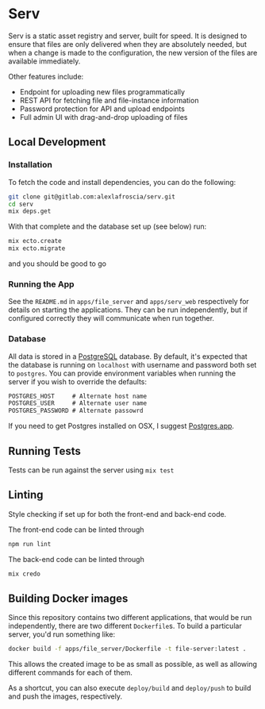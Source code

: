 # Serv

Serv is a static asset registry and server, built for speed. It is designed to ensure that files are only delivered when they are absolutely needed, but when a change is made to the configuration, the new version of the files are available immediately.

Other features include:
- Endpoint for uploading new files programmatically
- REST API for fetching file and file-instance information
- Password protection for API and upload endpoints
- Full admin UI with drag-and-drop uploading of files

## Local Development

### Installation

To fetch the code and install dependencies, you can do the following:

```bash
git clone git@gitlab.com:alexlafroscia/serv.git
cd serv
mix deps.get
```

With that complete and the database set up (see below) run:

```bash
mix ecto.create
mix ecto.migrate
```

and you should be good to go

### Running the App

See the `README.md` in `apps/file_server` and `apps/serv_web` respectively for details on starting the applications. They can be run independently, but if configured correctly they will communicate when run together.

### Database

All data is stored in a [PostgreSQL](https://www.postgresql.org) database. By default, it's expected that the database is running on `localhost` with username and password both set to `postgres`.  You can provide environment variables when running the server if you wish to override the defaults:

```txt
POSTGRES_HOST     # Alternate host name
POSTGRES_USER     # Alternate user name
POSTGRES_PASSWORD # Alternate passowrd
```

If you need to get Postgres installed on OSX, I suggest [Postgres.app](https://postgresapp.com).

## Running Tests

Tests can be run against the server using `mix test`

## Linting

Style checking if set up for both the front-end and back-end code.

The front-end code can be linted through

```sh
npm run lint
```

The back-end code can be linted through

```sh
mix credo
```

## Building Docker images

Since this repository contains two different applications, that would be run independently, there are two different `Dockerfile`s. To build a particular server, you'd run something like:

```sh
docker build -f apps/file_server/Dockerfile -t file-server:latest .
```

This allows the created image to be as small as possible, as well as allowing different commands for each of them.

As a shortcut, you can also execute `deploy/build` and `deploy/push` to build and push the images, respectively.

